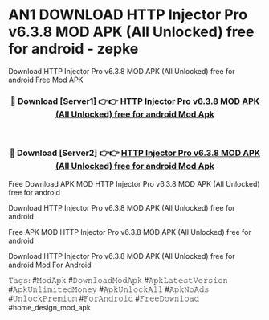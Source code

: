 # AN1 DOWNLOAD HTTP Injector Pro v6.3.8 MOD APK (All Unlocked) free for android - zepke
Download HTTP Injector Pro v6.3.8 MOD APK (All Unlocked) free for android Free Mod APK

<div align="center">
<h3>🔴 Download [Server1] 👉👉 <a href="https://apk-comot.site?title=HTTP_Injector_Pro_v6.3.8_MOD_APK_(All_Unlocked)_free_for_android">HTTP Injector Pro v6.3.8 MOD APK (All Unlocked) free for android Mod Apk</a></h3><br>

<h3>🔴 Download [Server2] 👉👉 <a href="https://apk-comot.site?title=HTTP_Injector_Pro_v6.3.8_MOD_APK_(All_Unlocked)_free_for_android">HTTP Injector Pro v6.3.8 MOD APK (All Unlocked) free for android Mod Apk</a></h3>
</div>


Free Download APK MOD HTTP Injector Pro v6.3.8 MOD APK (All Unlocked) free for android

Download HTTP Injector Pro v6.3.8 MOD APK (All Unlocked) free for android 

Free APK MOD HTTP Injector Pro v6.3.8 MOD APK (All Unlocked) free for android 

Download HTTP Injector Pro v6.3.8 MOD APK (All Unlocked) free for android Mod For Android

𝚃𝚊𝚐𝚜: #𝙼𝚘𝚍𝙰𝚙𝚔 #𝙳𝚘𝚠𝚗𝚕𝚘𝚊𝚍𝙼𝚘𝚍𝙰𝚙𝚔 #𝙰𝚙𝚔𝙻𝚊𝚝𝚎𝚜𝚝𝚅𝚎𝚛𝚜𝚒𝚘𝚗 #𝙰𝚙𝚔𝚄𝚗𝚕𝚒𝚖𝚒𝚝𝚎𝚍𝙼𝚘𝚗𝚎𝚢 #𝙰𝚙𝚔𝚄𝚗𝚕𝚘𝚌𝚔𝙰𝚕𝚕 #𝙰𝚙𝚔𝙽𝚘𝙰𝚍𝚜 #𝚄𝚗𝚕𝚘𝚌𝚔𝙿𝚛𝚎𝚖𝚒𝚞𝚖 #𝙵𝚘𝚛𝙰𝚗𝚍𝚛𝚘𝚒𝚍 #𝙵𝚛𝚎𝚎𝙳𝚘𝚠𝚗𝚕𝚘𝚊𝚍 #home_design_mod_apk